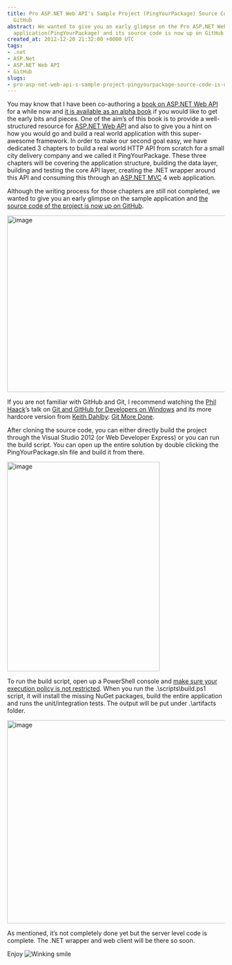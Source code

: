 ```yaml
---
title: Pro ASP.NET Web API's Sample Project (PingYourPackage) Source Code is Up on
  GitHub
abstract: We wanted to give you an early glimpse on the Pro ASP.NET Web API's sample
  application(PingYourPackage) and its source code is now up on GitHub.
created_at: 2012-12-20 21:32:00 +0000 UTC
tags:
- .net
- ASP.Net
- ASP.NET Web API
- GitHub
slugs:
- pro-asp-net-web-api-s-sample-project-pingyourpackage-source-code-is-up-on-github
---
```


<p>You may know that I have been co-authoring a <a href="http://www.tugberkugurlu.com/archive/pro-asp-net-web-api-book-is-available-on-amazon-for-pre-order">book on ASP.NET Web API</a> for a while now and <a href="http://www.tugberkugurlu.com/archive/pro-asp-net-web-api-book-is-available-through-apress-alpha-program">it is available as an alpha book</a> if you would like to get the early bits and pieces. One of the aim&rsquo;s of this book is to provide a well-structured resource for <a href="http://www.asp.net/web-api">ASP.NET Web API</a> and also to give you a hint on how you would go and build a real world application with this super-awesome framework. In order to make our second goal easy, we have dedicated 3 chapters to build a real world HTTP API from scratch for a small city delivery company and we called it PingYourPackage. These three chapters will be covering the application structure, building the data layer, building and testing the core API layer, creating the .NET wrapper around this API and consuming this through an <a href="http://www.asp.net/mvc">ASP.NET MVC</a> 4 web application.</p>
<p>Although the writing process for those chapters are still not completed, we wanted to give you an early glimpse on the sample application and <a href="https://github.com/tugberkugurlu/PingYourPackage">the source code of the project is now up on GitHub</a>.</p>
<p><a href="http://www.tugberkugurlu.com/Content/images/Uploadedbyauthors/wlw/57282e5d8a19_DAC/image.png"><img title="image" style="background-image: none; padding-top: 0px; padding-left: 0px; display: inline; padding-right: 0px; border: 0px;" border="0" alt="image" src="http://www.tugberkugurlu.com/Content/images/Uploadedbyauthors/wlw/57282e5d8a19_DAC/image_thumb.png" width="644" height="408" /></a></p>
<p>If you are not familiar with GitHub and Git, I recommend watching the <a href="http://haacked.com">Phil Haack</a>&rsquo;s talk on <a href="http://vimeo.com/43612883">Git and GitHub for Developers on Windows</a> and its more hardcore version from <a href="https://twitter.com/dahlbyk">Keith Dahlby</a>: <a href="http://vimeo.com/43659036">Git More Done</a>.</p>
<p>After cloning the source code, you can either directly build the project through the Visual Studio 2012 (or Web Developer Express) or you can run the build script. You can open up the entire solution by double clicking the PingYourPackage.sln file and build it from there.</p>
<p><a href="http://www.tugberkugurlu.com/Content/images/Uploadedbyauthors/wlw/57282e5d8a19_DAC/image_3.png"><img title="image" style="background-image: none; padding-top: 0px; padding-left: 0px; display: inline; padding-right: 0px; border: 0px;" border="0" alt="image" src="http://www.tugberkugurlu.com/Content/images/Uploadedbyauthors/wlw/57282e5d8a19_DAC/image_thumb_3.png" width="353" height="484" /></a></p>
<p>To run the build script, open up a PowerShell console and <a href="http://technet.microsoft.com/en-us/library/ee176961.aspx">make sure your execution policy is not restricted</a>. When you run the .\scripts\build.ps1 script, it will install the missing NuGet packages, build the entire application and runs the unit/integration tests. The output will be put under .\artifacts folder.</p>
<p><a href="http://www.tugberkugurlu.com/Content/images/Uploadedbyauthors/wlw/57282e5d8a19_DAC/image_4.png"><img title="image" style="background-image: none; padding-top: 0px; padding-left: 0px; display: inline; padding-right: 0px; border: 0px;" alt="image" src="http://www.tugberkugurlu.com/Content/images/Uploadedbyauthors/wlw/57282e5d8a19_DAC/image_4.png" width="640" height="469" /></a></p>
<p>As mentioned, it&rsquo;s not completely done yet but the server level code is complete. The .NET wrapper and web client will be there so soon.</p>
<p>Enjoy <img class="wlEmoticon wlEmoticon-winkingsmile" style="border-style: none;" alt="Winking smile" src="http://www.tugberkugurlu.com/Content/images/Uploadedbyauthors/wlw/57282e5d8a19_DAC/wlEmoticon-winkingsmile.png" /></p>